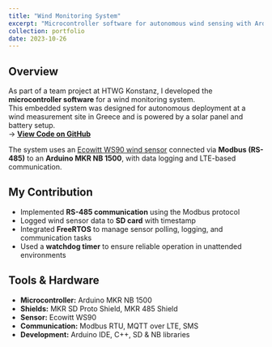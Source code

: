 ```yaml
---
title: "Wind Monitoring System"
excerpt: "Microcontroller software for autonomous wind sensing with Arduino, Modbus, and MQTT.<br/><img src='/images/portfolio/wind_monitoring.png'>"
collection: portfolio
date: 2023-10-26
---
```


## Overview
As part of a team project at HTWG Konstanz, I developed the **microcontroller software** for a wind monitoring system.  
This embedded system was designed for autonomous deployment at a wind measurement site in Greece and is powered by a solar panel and battery setup.  
→ [**View Code on GitHub**](https://github.com/cfeng-dev/WindTracker_IoT)

The system uses an [Ecowitt WS90 wind sensor](https://www.ecowitt.com/shop/goodsDetail/287) connected via **Modbus (RS-485)** to an **Arduino MKR NB 1500**, with data logging and LTE-based communication.

## My Contribution
- Implemented **RS-485 communication** using the Modbus protocol  
- Logged wind sensor data to **SD card** with timestamp  
- Integrated **FreeRTOS** to manage sensor polling, logging, and communication tasks  
- Used a **watchdog timer** to ensure reliable operation in unattended environments  

## Tools & Hardware
- **Microcontroller:** Arduino MKR NB 1500  
- **Shields:** MKR SD Proto Shield, MKR 485 Shield  
- **Sensor:** Ecowitt WS90  
- **Communication:** Modbus RTU, MQTT over LTE, SMS  
- **Development:** Arduino IDE, C++, SD & NB libraries  
